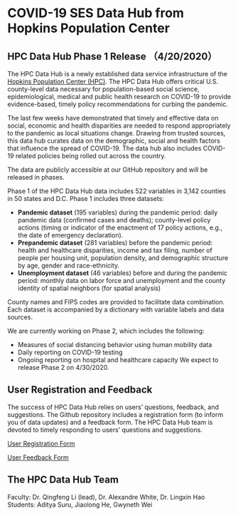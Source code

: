 # COVID-19 SES Data Hub from Hopkins Population Center

## HPC Data Hub Phase 1 Release （4/20/2020）

The HPC Data Hub is a newly established data service infrastructure of the [Hopkins Population Center (HPC)](https://popcenter.jhu.edu/). The HPC Data Hub offers critical U.S. county-level data necessary for population-based social science, epidemiological, medical and public health research on COVID-19 to provide evidence-based, timely policy recommendations for curbing the pandemic. 

The last few weeks have demonstrated that timely and effective data on social, economic and health disparities are needed to respond appropriately to the pandemic as local situations change. Drawing from trusted sources, this data hub curates data on the demographic, social and health factors that influence the spread of COVID-19. The data hub also includes COVID-19 related policies being rolled out across the country. 

The data are publicly accessible at our GitHub repository and will be released in phases.

Phase 1 of the HPC Data Hub data includes 522 variables in 3,142 counties in 50 states and D.C. Phase 1 includes three datasets: 

-	**Pandemic dataset** (195 variables) during the pandemic period: daily pandemic data (confirmed cases and deaths); county-level policy actions (timing or indicator of the enactment of 17 policy actions, e.g., the date of emergency declaration). 
-	**Prepandemic dataset** (281 variables) before the pandemic period: health and healthcare disparities, income and tax filing, number of people per housing unit, population density, and demographic structure by age, gender and race-ethnicity.
-	**Unemployment dataset** (46 variables) before and during the pandemic period: monthly data on labor force and unemployment and the county identity of spatial neighbors (for spatial analysis)

County names and FIPS codes are provided to facilitate data combination. Each dataset is accompanied by a dictionary with variable labels and data sources.

We are currently working on Phase 2, which includes the following: 
-	Measures of social distancing behavior using human mobility data
-	Daily reporting on COVID-19 testing
-	Ongoing reporting on hospital and healthcare capacity
We expect to release Phase 2 on 4/30/2020.

## User Registration and Feedback
The success of HPC Data Hub relies on users’ questions, feedback, and suggestions. The Github repository includes a registration form (to inform you of data updates) and a feedback form. The HPC Data Hub team is devoted to timely responding to users’ questions and suggestions.

[User Registration Form](https://docs.google.com/forms/d/e/1FAIpQLSdomJngQRiPA-2tfa8WQA_nbscVf0y2hV_XRPRjFqnvx80XpA/viewform?usp=pp_url)

[User Feedback Form](https://docs.google.com/forms/d/e/1FAIpQLSeh1KCx57yQEZiGfem7dWUjyEDxmsr4sU25JOQdH80ERjpGlQ/viewform?usp=pp_url)

## The HPC Data Hub Team
Faculty: Dr. Qingfeng Li (lead), Dr. Alexandre White, Dr. Lingxin Hao
Students: Aditya Suru, Jiaolong He, Gwyneth Wei





<!---
<a href="Pandemic data and scripts/Pandemic_v1.csv" download>Click to Download</a>



⬇️ [Download HPC Data Hub Relase 1 dataset (CSV)](https://github.com/QFL2020/HPC_DataHub/blob/master/data/census_unemployment.csv)
--->
